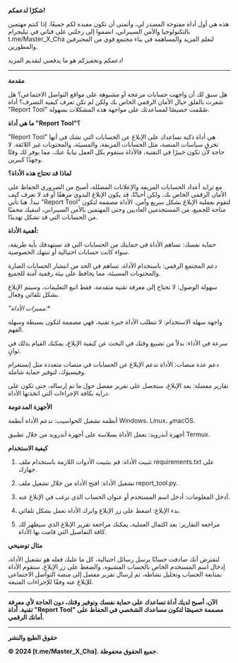 **شكرًا لدعمكم!**

هذه هي أول أداة مفتوحة المصدر لي، وأتمنى أن تكون مفيدة لكم جميعًا. إذا كنتم مهتمين بالتكنولوجيا والأمن السيبراني، انضموا إلى رحلتي على قناتي في تيليجرام t.me/Master_X_Cha لتعلم المزيد والمساهمة في بناء مجتمع قوي من المحترفين والمطورين.

دعمكم وتحفيزكم هو ما يدفعني لتقديم المزيد!


---

**مقدمة**

هل سبق لك أن واجهت حسابات مزعجة أو مشبوهة على مواقع التواصل الاجتماعي؟ هل شعرت بالقلق حيال الأمان الرقمي الخاص بك ولكن لم تكن تعرف كيفية التصرف؟ أداة "Report Tool" صُمّمت خصيصًا لمساعدتك على مواجهة هذه المشكلات بسهولة.

**ما هي أداة "Report Tool"؟**

"Report Tool" هي أداة ذكية تساعدك على الإبلاغ عن الحسابات التي تشك في أنها تخرق سياسات المنصة، مثل الحسابات المزيفة، والمسيئة، والمحتويات غير اللائقة. لا حاجة لأن تكون خبيرًا في التقنية، فالأداة ستقوم بكل العمل نيابةً عنك، مما يوفر لك وقتًا وجهدًا كبيرين.

**لماذا قد تحتاج هذه الأداة؟**

مع تزايد أعداد الحسابات المزيفة والإعلانات المضللة، أصبح من الضروري الحفاظ على الأمان الرقمي الخاص بك. ولكن أحيانًا، قد يكون الإبلاغ اليدوي مرهقًا أو قد لا تعرف كيف تبدأ. هنا تأتي "Report Tool" لتقوم بعملية الإبلاغ بشكل سريع وآمن. الأداة مصممة لتكون متاحة للجميع، من المستخدمين العاديين وحتى المهتمين بالأمن السيبراني، لتبقيك محميًا من الحسابات التي قد تشكل تهديدًا.

**أهمية الأداة:**

حماية نفسك: تساهم الأداة في حمايتك من الحسابات التي قد تستهدفك بأية طريقة، سواء كانت حسابات احتيالية أو تنتهك الخصوصية.

دعم المجتمع الرقمي: باستخدام الأداة، تساهم في الحد من انتشار الحسابات الضارة والمحتويات المسيئة، مما يحافظ على بيئة رقمية آمنة للجميع.

سهولة الوصول: لا تحتاج إلى معرفة تقنية متقدمة، فقط اتبع التعليمات، وسيتم الإبلاغ بشكل تلقائي وفعال.


*"مميزات الأداة:**

واجهة سهلة الاستخدام: لا تتطلب الأداة خبرة تقنية، فهي مصممة لتكون بسيطة وسهلة الفهم.

سرعة في الأداء: بدلاً من تضييع وقتك في البحث عن كيفية الإبلاغ، يمكنك القيام بذلك في ثوانٍ.

دعم عدة منصات: الأداة تدعم الإبلاغ عن الحسابات في منصات متعددة مثل إنستغرام وفيسبوك، لتوفير حماية شاملة.

تقارير مفصلة: بعد الإبلاغ، ستحصل على تقرير مفصل حول ما تم إرساله، حتى تكون على دراية بكافة الإجراءات التي اتخذتها الأداة.


**الأجهزة المدعومة**

أنظمة تشغيل الحواسيب: تدعم الأداة أنظمة Windows، Linux، وmacOS.

أجهزة أندرويد: تعمل الأداة بسلاسة على أجهزة أندرويد من خلال تطبيق Termux.


**كيفية الاستخدام**

1. تثبيت الأداة: قم بتثبيت الأدوات اللازمة باستخدام ملف requirements.txt على جهازك.


2. تشغيل الأداة: افتح الأداة من خلال تشغيل ملف report_tool.py.


3. أدخل المعلومات: أدخل اسم المستخدم أو عنوان الحساب الذي ترغب في الإبلاغ عنه.


4. بدء الإبلاغ: اضغط على زر الإبلاغ واترك الأداة تعمل بشكل تلقائي.


5. مراجعة التقارير: بعد اكتمال العملية، يمكنك مراجعة تقرير الإبلاغ الذي سيظهر لك كافة التفاصيل التي قامت بها الأداة.



**مثال توضيحي**

لنفترض أنك صادفت حسابًا يرسل رسائل احتيالية، كل ما عليك فعله هو تشغيل الأداة، إدخال اسم المستخدم الخاص بالحساب المشبوه، والضغط على زر الإبلاغ. ستقوم الأداة بمتابعة الحساب وتحليل نشاطه، ثم إرسال تقرير مفصل إلى منصة التواصل الاجتماعي للإبلاغ عنه وفقًا للإجراءات المتبعة.


---

**الآن، أصبح لديك أداة تساعدك على حماية نفسك وتوفير وقتك، دون الحاجة لأي معرفة تقنية. أداة "Report Tool" مصممة خصيصًا لتكون مساعدك الشخصي في الحفاظ على أمانك الرقمي.**


---


**حقوق الطبع والنشر**

**© 2024 [t.me/Master_X_Cha]. جميع الحقوق محفوظة.**
